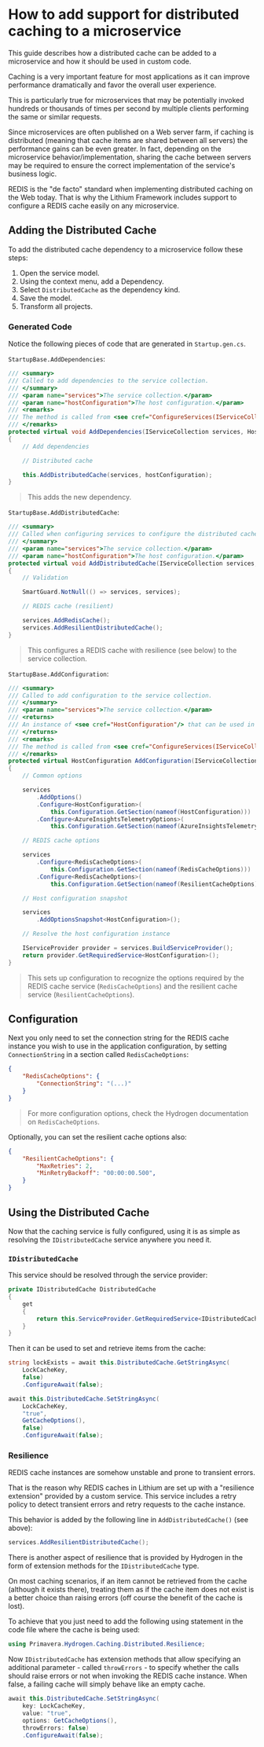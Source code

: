 # How to add support for distributed caching to a microservice

This guide describes how a distributed cache can be added to a microservice and how it should be used in custom code.

Caching is a very important feature for most applications as it can improve performance dramatically and favor the overall user experience.

This is particularly true for microservices that may be potentially invoked hundreds or thousands of times per second by multiple clients performing the same or similar requests.

Since microservices are often published on a Web server farm, if caching is distributed (meaning that cache items are shared between all servers) the performance gains can be even greater. In fact, depending on the microservice behavior/implementation, sharing the cache between servers may be required to ensure the correct implementation of the service's business logic.

REDIS is the "de facto" standard when implementing distributed caching on the Web today. That is why the Lithium Framework includes support to configure a REDIS cache easily on any microservice.

## Adding the Distributed Cache

To add the distributed cache dependency to a microservice follow these steps:

1. Open the service model.
2. Using the context menu, add a Dependency.
3. Select `DistributedCache` as the dependency kind.
4. Save the model.
5. Transform all projects.

### Generated Code

Notice the following pieces of code that are generated in `Startup.gen.cs`.

`StartupBase.AddDependencies`:

```csharp
/// <summary>
/// Called to add dependencies to the service collection.
/// </summary>
/// <param name="services">The service collection.</param>
/// <param name="hostConfiguration">The host configuration.</param>
/// <remarks>
/// The method is called from <see cref="ConfigureServices(IServiceCollection)"/>.
/// </remarks>
protected virtual void AddDependencies(IServiceCollection services, HostConfiguration hostConfiguration)
{
    // Add dependencies

    // Distributed cache

    this.AddDistributedCache(services, hostConfiguration);
}
```

> This adds the new dependency.

`StartupBase.AddDistributedCache`:

```csharp
/// <summary>
/// Called when configuring services to configure the distributed cache service.
/// </summary>
/// <param name="services">The service collection.</param>
/// <param name="hostConfiguration">The host configuration.</param>
protected virtual void AddDistributedCache(IServiceCollection services, HostConfiguration hostConfiguration)
{
    // Validation

    SmartGuard.NotNull(() => services, services);

    // REDIS cache (resilient)

    services.AddRedisCache();
    services.AddResilientDistributedCache();
}
```

> This configures a REDIS cache with resilience (see below) to the service collection.

`StartupBase.AddConfiguration`:

```csharp
/// <summary>
/// Called to add configuration to the service collection.
/// </summary>
/// <param name="services">The service collection.</param>
/// <returns>
/// An instance of <see cref="HostConfiguration"/> that can be used in the application configuration process.
/// </returns>
/// <remarks>
/// The method is called from <see cref="ConfigureServices(IServiceCollection)"/>.
/// </remarks>
protected virtual HostConfiguration AddConfiguration(IServiceCollection services)
{
    // Common options

    services
        .AddOptions()
        .Configure<HostConfiguration>(
            this.Configuration.GetSection(nameof(HostConfiguration)))
        .Configure<AzureInsightsTelemetryOptions>(
            this.Configuration.GetSection(nameof(AzureInsightsTelemetryOptions)));

    // REDIS cache options

    services
        .Configure<RedisCacheOptions>(
            this.Configuration.GetSection(nameof(RedisCacheOptions)))
        .Configure<RedisCacheOptions>(
            this.Configuration.GetSection(nameof(ResilientCacheOptions)));

    // Host configuration snapshot

    services
        .AddOptionsSnapshot<HostConfiguration>();

    // Resolve the host configuration instance

    IServiceProvider provider = services.BuildServiceProvider();
    return provider.GetRequiredService<HostConfiguration>();
}
```

> This sets up configuration to recognize the options required by the REDIS cache service (`RedisCacheOptions`) and the resilient cache service (`ResilientCacheOptions`).

## Configuration

Next you only need to set the connection string for the REDIS cache instance you wish to use in the application configuration, by setting `ConnectionString` in a section called `RedisCacheOptions`:

```json
{
    "RedisCacheOptions": {
        "ConnectionString": "(...)"
    }
}
```

> For more configuration options, check the Hydrogen documentation on `RedisCacheOptions`.

Optionally, you can set the resilient cache options also:

```json
{
    "ResilientCacheOptions": {
        "MaxRetries": 2,
        "MinRetryBackoff": "00:00:00.500",
    }
}
```

## Using the Distributed Cache

Now that the caching service is fully configured, using it is as simple as resolving the `IDistributedCache` service anywhere you need it.

### `IDistributedCache`

This service should be resolved through the service provider:

```csharp
private IDistributedCache DistributedCache
{
    get
    {
        return this.ServiceProvider.GetRequiredService<IDistributedCache>();
    }
}
```

Then it can be used to set and retrieve items from the cache:

```csharp
string lockExists = await this.DistributedCache.GetStringAsync(
    LockCacheKey,
    false)
    .ConfigureAwait(false);

await this.DistributedCache.SetStringAsync(
    LockCacheKey,
    "true",
    GetCacheOptions(), 
    false)
    .ConfigureAwait(false);
```

### Resilience

REDIS cache instances are somehow unstable and prone to transient errors.

That is the reason why REDIS caches in Lithium are set up with a "resilience extension" provided by a custom service. This service includes a retry policy to detect transient errors and retry requests to the cache instance.

This behavior is added by the following line in `AddDistributedCache()` (see above):

```csharp
services.AddResilientDistributedCache();
```

There is another aspect of resilience that is provided by Hydrogen in the form of extension methods for the `IDistributedCache` type.

On most caching scenarios, if an item cannot be retrieved from the cache (although it exists there), treating them as if the cache item does not exist is a better choice than raising errors (off course the benefit of the cache is lost).

To achieve that you just need to add the following using statement in the code file where the cache is being used:

```csharp
using Primavera.Hydrogen.Caching.Distributed.Resilience;
```

Now `IDistributedCache` has extension methods that allow specifying an additional parameter - called `throwErrors` - to specify whether the calls should raise errors or not when invoking the REDIS cache instance. When false, a failing cache will simply behave like an empty cache.

```csharp
await this.DistributedCache.SetStringAsync(
    key: LockCacheKey,
    value: "true",
    options: GetCacheOptions(), 
    throwErrors: false)
    .ConfigureAwait(false);
```